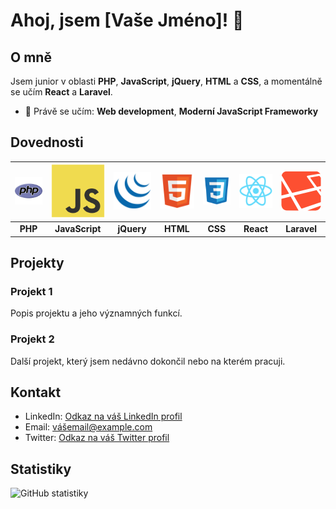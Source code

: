 # Ahoj, jsem [Vaše Jméno]! 👋

## O mně
Jsem junior v oblasti **PHP**, **JavaScript**, **jQuery**, **HTML** a **CSS**, a momentálně se učím **React** a **Laravel**.

- 🌱 Právě se učím: **Web development**, **Moderní JavaScript Frameworky**

## Dovednosti
| ![PHP icon](https://raw.githubusercontent.com/devicons/devicon/master/icons/php/php-original.svg) | ![JavaScript icon](https://raw.githubusercontent.com/devicons/devicon/master/icons/javascript/javascript-original.svg) | ![jQuery icon](https://raw.githubusercontent.com/devicons/devicon/master/icons/jquery/jquery-original.svg) | ![HTML icon](https://raw.githubusercontent.com/devicons/devicon/master/icons/html5/html5-original.svg) | ![CSS icon](https://raw.githubusercontent.com/devicons/devicon/master/icons/css3/css3-original.svg) | ![React icon](https://raw.githubusercontent.com/devicons/devicon/master/icons/react/react-original.svg) | ![Laravel icon](https://raw.githubusercontent.com/devicons/devicon/master/icons/laravel/laravel-plain.svg) |
|:---:|:---:|:---:|:---:|:---:|:---:|:---:|
| **PHP** | **JavaScript** | **jQuery** | **HTML** | **CSS** | **React** | **Laravel** |


## Projekty
### Projekt 1
Popis projektu a jeho významných funkcí.

### Projekt 2
Další projekt, který jsem nedávno dokončil nebo na kterém pracuji.

## Kontakt
- LinkedIn: [Odkaz na váš LinkedIn profil](odkaz)
- Email: vášemail@example.com
- Twitter: [Odkaz na váš Twitter profil](odkaz)

## Statistiky
![GitHub statistiky](https://github-readme-stats.vercel.app/api?username=vašeGithubUživatelskéJméno&show_icons=true)

